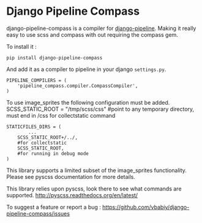 Django Pipeline Compass
=======================

django-pipeline-compass is a compiler for [django-pipeline](https://github.com/cyberdelia/django-pipeline). Making it really easy to use scss and compass with out requiring the compass gem.

To install it :

    pip install django-pipeline-compass

And add it as a compiler to pipeline in your django `settings.py`.

	PIPELINE_COMPILERS = (
 		'pipeline_compass.compiler.CompassCompiler',
	)


To use image_sprites the following configuration must be added.
	SCSS_STATIC_ROOT = "/tmp/scss/css" 
	#point to any temporary directory, must end in /css for collectstatic command

	STATICFILES_DIRS = (
	        ...	
		SCSS_STATIC_ROOT+/../,
		#for collectstatic
		SCSS_STATIC_ROOT,
		#for running in debug mode
	)
This library supports a limited subset of the image_sprites functionality.  Please see pyscss documentation for more details.


This library relies upon pyscss, look there to see what commands are supported.
http://pyscss.readthedocs.org/en/latest/

To suggest a feature or report a bug :
<https://github.com/vbabiy/django-pipeline-compass/issues>
